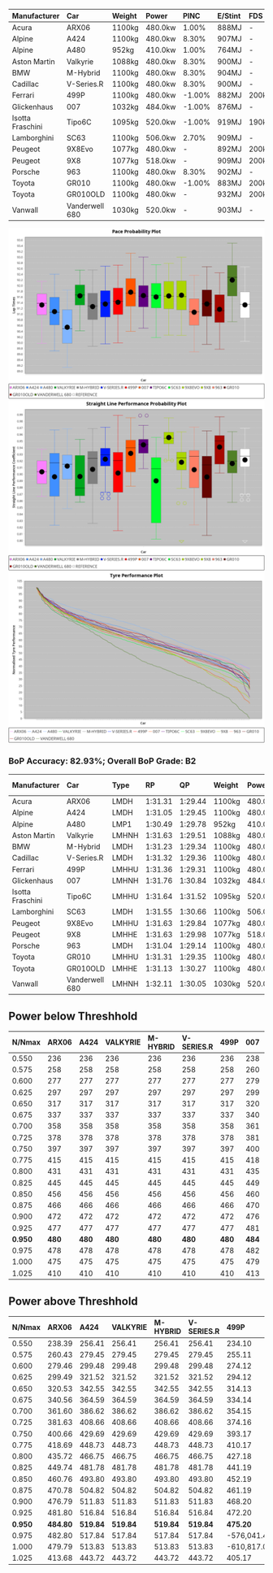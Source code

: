 | Manufacturer     | Car            | Weight | Power   | PINC    | E/Stint | FDS     |
|:-|:-|:-|:-|:-|:-|:-|
| Acura            | ARX06          | 1100kg | 480.0kw | 1.00%   | 888MJ   |    -    |
| Alpine           | A424           | 1100kg | 480.0kw | 8.30%   | 907MJ   |    -    |
| Alpine           | A480           | 952kg  | 410.0kw | 1.00%   | 764MJ   |    -    |
| Aston Martin     | Valkyrie       | 1088kg | 480.0kw | 8.30%   | 900MJ   |    -    |
| BMW              | M-Hybrid       | 1100kg | 480.0kw | 8.30%   | 904MJ   |    -    |
| Cadillac         | V-Series.R     | 1100kg | 480.0kw | 8.30%   | 900MJ   |    -    |
| Ferrari          | 499P           | 1100kg | 480.0kw | -1.00%  | 882MJ   | 200kph  |
| Glickenhaus      | 007            | 1032kg | 484.0kw | -1.00%  | 876MJ   |    -    |
| Isotta Fraschini | Tipo6C         | 1095kg | 520.0kw | -1.00%  | 919MJ   | 190kph  |
| Lamborghini      | SC63           | 1100kg | 506.0kw | 2.70%   | 909MJ   |    -    |
| Peugeot          | 9X8Evo         | 1077kg | 480.0kw |    -    | 892MJ   | 200kph  |
| Peugeot          | 9X8            | 1077kg | 518.0kw |    -    | 909MJ   | 200kph  |
| Porsche          | 963            | 1100kg | 480.0kw | 8.30%   | 902MJ   |    -    |
| Toyota           | GR010          | 1100kg | 480.0kw | -1.00%  | 883MJ   | 200kph  |
| Toyota           | GR010OLD       | 1100kg | 480.0kw |    -    | 932MJ   | 200kph  |
| Vanwall          | Vanderwell 680 | 1030kg | 520.0kw |    -    | 903MJ   |    -    |

![PACECHART](./IMG/ACOMETHOD.png)
![STRAIGHTLINEPERFORMANCECHART](./IMG/ACOMETHOD_sp.png)
![TYREPERFORMANCECHART](./IMG/ACOMETHOD_tw.png)

### BoP Accuracy: 82.93%; Overall BoP Grade: B2
| Manufacturer     | Car            | Type  | RP      | QP      | Weight | Power¹  | Threshhold | PINC    | Power²   | E/Stint | AVG Vmax  | FDS     | RDLC | L/Stint | BOP-Grade | Model Accuracy | Model Points | Match%  | SimDiff |
|:-|:-|:-|:-|:-|:-|:-|:-|:-|:-|:-|:-|:-|:-|:-|:-|:-|:-|:-|:-|
| Acura            | ARX06          | LMDH  | 1:31.31 | 1:29.44 | 1100kg | 480.0kw | 210.0kph   | 1.00%   | 484.80kw |  888MJ  | 301.37kph |    -    | 0.98 | 40      | +B2       | 100.00%        | 996          | 80.20%  | #       |
| Alpine           | A424           | LMDH  | 1:31.05 | 1:29.45 | 1100kg | 480.0kw | 210.0kph   | 8.30%   | 519.80kw |  907MJ  | 303.02kph |    -    | 0.98 | 40      | -B2       | 98.45%         | 2220         | 83.24%  | #       |
| Alpine           | A480           | LMP1  | 1:30.49 | 1:29.78 |  952kg | 410.0kw | 210.0kph   | 1.00%   | 414.10kw |  764MJ  | 303.93kph |    -    | 0.98 | 37      | -E2       | 95.90%         | 1706         | 50.21%  | +0.59   |
| Aston Martin     | Valkyrie       | LMHNH | 1:31.63 | 1:29.51 | 1088kg | 480.0kw | 210.0kph   | 8.30%   | 519.80kw |  900MJ  | 303.70kph |    -    | 0.99 | 40      | +D1       | 100.00%        | 466          | 69.51%  | #       |
| BMW              | M-Hybrid       | LMDH  | 1:31.23 | 1:29.34 | 1100kg | 480.0kw | 210.0kph   | 8.30%   | 519.80kw |  904MJ  | 304.91kph |    -    | 0.98 | 40      | -A2       | 100.00%        | 3339         | 92.21%  | #       |
| Cadillac         | V-Series.R     | LMDH  | 1:31.32 | 1:29.36 | 1100kg | 480.0kw | 210.0kph   | 8.30%   | 519.80kw |  900MJ  | 306.44kph |    -    | 0.98 | 40      | ~A1       | 99.03%         | 6041         | 99.27%  | #       |
| Ferrari          | 499P           | LMHHU | 1:31.36 | 1:29.31 | 1100kg | 480.0kw | 210.0kph   | -1.00%  | 475.20kw |  882MJ  | 300.24kph | 200kph  | 1.01 | 40      | ~A1       | 99.97%         | 7286         | 100.00% | #       |
| Glickenhaus      | 007            | LMHNH | 1:31.76 | 1:30.84 | 1032kg | 484.0kw | 210.0kph   | -1.00%  | 479.20kw |  876MJ  | 309.15kph |    -    | 0.96 | 40      | +C1       | 93.90%         | 2170         | 77.59%  | #       |
| Isotta Fraschini | Tipo6C         | LMHHU | 1:31.64 | 1:31.52 | 1095kg | 520.0kw | 210.0kph   | -1.00%  | 514.80kw |  919MJ  | 308.71kph | 190kph  | 1.02 | 40      | +D1       | 98.48%         | 130          | 65.03%  | #       |
| Lamborghini      | SC63           | LMDH  | 1:31.55 | 1:30.66 | 1100kg | 506.0kw | 210.0kph   | 2.70%   | 519.70kw |  909MJ  | 302.65kph |    -    | 1.01 | 40      | ~A1       | 100.00%        | 784          | 96.67%  | #       |
| Peugeot          | 9X8Evo         | LMHHU | 1:31.63 | 1:29.84 | 1077kg | 480.0kw | 210.0kph   |    -    | 480.00kw |  892MJ  | 310.06kph | 200kph  | 0.98 | 40      | +C1       | 100.00%        | 1890         | 76.86%  | #       |
| Peugeot          | 9X8            | LMHHE | 1:31.63 | 1:29.98 | 1077kg | 518.0kw | 210.0kph   |    -    | 518.00kw |  909MJ  | 306.52kph | 200kph  | 1.00 | 40      | ~A1       | 98.18%         | 4753         | 100.00% | +1.96   |
| Porsche          | 963            | LMDH  | 1:31.04 | 1:29.14 | 1100kg | 480.0kw | 210.0kph   | 8.30%   | 519.80kw |  902MJ  | 304.82kph |    -    | 0.98 | 40      | -B2       | 99.89%         | 15174        | 81.06%  | #       |
| Toyota           | GR010          | LMHHU | 1:31.31 | 1:29.35 | 1100kg | 480.0kw | 210.0kph   | -1.00%  | 475.20kw |  883MJ  | 299.26kph | 200kph  | 1.01 | 40      | ~A1       | 99.82%         | 5457         | 98.03%  | #       |
| Toyota           | GR010OLD       | LMHHE | 1:31.13 | 1:30.27 | 1100kg | 480.0kw | 210.0kph   |    -    | 480.00kw |  932MJ  | 307.12kph | 200kph  | 1.00 | 40      | -B1       | 100.00%        | 930          | 86.30%  | #       |
| Vanwall          | Vanderwell 680 | LMHNH | 1:32.11 | 1:30.05 | 1030kg | 520.0kw | 210.0kph   |    -    | 520.00kw |  903MJ  | 311.15kph |    -    | 1.02 | 40      | +C2       | 96.27%         | 645          | 70.67%  | +1.50   |

## Power below Threshhold
| N/Nmax    | ARX06   | A424    | VALKYRIE | M-HYBRID | V-SERIES.R | 499P    | 007     | TIPO6C  | SC63    | 9X8EVO  | 9X8     | 963     | GR010   | GR010OLD | VANDERWELL 680 | ​     | RPM      | A480            |
|:-|:-|:-|:-|:-|:-|:-|:-|:-|:-|:-|:-|:-|:-|:-|:-|:-|:-|:-|
|  0.550    |  236    |  236    |  236     |  236     |  236       |  236    |  238    |  256    |  249    |  236    |  255    |  236    |  236    |  236     |  256           |  ​    |   --     |  0.00           |
|  0.575    |  258    |  258    |  258     |  258     |  258       |  258    |  260    |  279    |  272    |  258    |  278    |  258    |  258    |  258     |  279           |  ​    |   --     |  0.00           |
|  0.600    |  277    |  277    |  277     |  277     |  277       |  277    |  279    |  300    |  292    |  277    |  299    |  277    |  277    |  277     |  300           |  ​    |   --     |  0.00           |
|  0.625    |  297    |  297    |  297     |  297     |  297       |  297    |  299    |  322    |  313    |  297    |  321    |  297    |  297    |  297     |  322           |  ​    |   --     |  0.00           |
|  0.650    |  317    |  317    |  317     |  317     |  317       |  317    |  320    |  343    |  334    |  317    |  342    |  317    |  317    |  317     |  343           |  ​    |   --     |  0.00           |
|  0.675    |  337    |  337    |  337     |  337     |  337       |  337    |  340    |  365    |  355    |  337    |  364    |  337    |  337    |  337     |  365           |  ​    |   --     |  0.00           |
|  0.700    |  358    |  358    |  358     |  358     |  358       |  358    |  361    |  387    |  377    |  358    |  386    |  358    |  358    |  358     |  387           |  ​    |   --     |  0.00           |
|  0.725    |  378    |  378    |  378     |  378     |  378       |  378    |  381    |  409    |  398    |  378    |  407    |  378    |  378    |  378     |  409           |  ​    |   --     |  0.00           |
|  0.750    |  397    |  397    |  397     |  397     |  397       |  397    |  400    |  430    |  418    |  397    |  428    |  397    |  397    |  397     |  430           |  ​    |   --     |  0.00           |
|  0.775    |  415    |  415    |  415     |  415     |  415       |  415    |  418    |  449    |  437    |  415    |  447    |  415    |  415    |  415     |  449           |  ​    |  5000    |  -3,230,388.94  |
|  0.800    |  431    |  431    |  431     |  431     |  431       |  431    |  435    |  467    |  454    |  431    |  465    |  431    |  431    |  431     |  467           |  ​    |  5500    |  -3,518,297.92  |
|  0.825    |  445    |  445    |  445     |  445     |  445       |  445    |  449    |  482    |  469    |  445    |  480    |  445    |  445    |  445     |  482           |  ​    |  5999    |  -3,820,291.39  |
|  0.850    |  456    |  456    |  456     |  456     |  456       |  456    |  460    |  494    |  481    |  456    |  492    |  456    |  456    |  456     |  494           |  ​    |  6499    |  -4,136,369.35  |
|  0.875    |  466    |  466    |  466     |  466     |  466       |  466    |  470    |  505    |  491    |  466    |  503    |  466    |  466    |  466     |  505           |  ​    |  7000    |  -4,466,531.81  |
|  0.900    |  472    |  472    |  472     |  472     |  472       |  472    |  476    |  512    |  498    |  472    |  510    |  472    |  472    |  472     |  512           |  ​    |  7500    |  -4,810,778.75  |
|  0.925    |  477    |  477    |  477     |  477     |  477       |  477    |  481    |  517    |  503    |  477    |  515    |  477    |  477    |  477     |  517           |  ​    |  8000    |  409.07         |
| **0.950** | **480** | **480** | **480**  | **480**  | **480**    | **480** | **484** | **520** | **506** | **480** | **518** | **480** | **480** | **480**  | **520**        | **​** | **8499** | **412.07**      |
|  0.975    |  478    |  478    |  478     |  478     |  478       |  478    |  482    |  518    |  504    |  478    |  516    |  478    |  478    |  478     |  518           |  ​    |  9000    |  206.04         |
|  1.000    |  475    |  475    |  475     |  475     |  475       |  475    |  479    |  514    |  501    |  475    |  512    |  475    |  475    |  475     |  514           |  ​    |   --     |  0.00           |
|  1.025    |  410    |  410    |  410     |  410     |  410       |  410    |  413    |  444    |  432    |  410    |  442    |  410    |  410    |  410     |  444           |  ​    |   --     |  0.00           |

## Power above Threshhold
| N/Nmax    | ARX06      | A424       | VALKYRIE   | M-HYBRID   | V-SERIES.R | 499P          | 007           | TIPO6C     | SC63       | 9X8EVO  | 9X8     | 963        | GR010         | GR010OLD | VANDERWELL 680 | ​     | RPM      | A480            |
|:-|:-|:-|:-|:-|:-|:-|:-|:-|:-|:-|:-|:-|:-|:-|:-|:-|:-|:-|
|  0.550    |  238.39    |  256.41    |  256.41    |  256.41    |  256.41    |  234.10       |  236.08       |  253.39    |  256.33    |  236    |  255    |  256.41    |  234.10       |  236     |  256           |  ​    |   --     |  0.00           |
|  0.575    |  260.43    |  279.45    |  279.45    |  279.45    |  279.45    |  255.11       |  257.09       |  276.43    |  279.36    |  258    |  278    |  279.45    |  255.11       |  258     |  279           |  ​    |   --     |  0.00           |
|  0.600    |  279.46    |  299.48    |  299.48    |  299.48    |  299.48    |  274.12       |  277.09       |  297.46    |  299.38    |  277    |  299    |  299.48    |  274.12       |  277     |  300           |  ​    |   --     |  0.00           |
|  0.625    |  299.49    |  321.52    |  321.52    |  321.52    |  321.52    |  294.12       |  296.10       |  318.49    |  321.41    |  297    |  321    |  321.52    |  294.12       |  297     |  322           |  ​    |   --     |  0.00           |
|  0.650    |  320.53    |  342.55    |  342.55    |  342.55    |  342.55    |  314.13       |  316.11       |  339.53    |  342.44    |  317    |  342    |  342.55    |  314.13       |  317     |  343           |  ​    |   --     |  0.00           |
|  0.675    |  340.56    |  364.59    |  364.59    |  364.59    |  364.59    |  334.14       |  337.11       |  361.56    |  364.46    |  337    |  364    |  364.59    |  334.14       |  337     |  365           |  ​    |   --     |  0.00           |
|  0.700    |  361.60    |  386.62    |  386.62    |  386.62    |  386.62    |  354.15       |  357.12       |  383.60    |  386.49    |  358    |  386    |  386.62    |  354.15       |  358     |  387           |  ​    |   --     |  0.00           |
|  0.725    |  381.63    |  408.66    |  408.66    |  408.66    |  408.66    |  374.16       |  377.13       |  404.63    |  408.52    |  378    |  407    |  408.66    |  374.16       |  378     |  409           |  ​    |   --     |  0.00           |
|  0.750    |  400.66    |  429.69    |  429.69    |  429.69    |  429.69    |  393.17       |  396.13       |  425.66    |  429.55    |  397    |  428    |  429.69    |  393.17       |  397     |  430           |  ​    |   --     |  0.00           |
|  0.775    |  418.69    |  448.73    |  448.73    |  448.73    |  448.73    |  410.17       |  414.14       |  444.69    |  448.57    |  415    |  447    |  448.73    |  410.17       |  415     |  449           |  ​    |  5000    |  -3,230,388.94  |
|  0.800    |  435.72    |  466.75    |  466.75    |  466.75    |  466.75    |  427.18       |  430.14       |  462.72    |  466.59    |  431    |  465    |  466.75    |  427.18       |  431     |  467           |  ​    |  5500    |  -3,518,297.92  |
|  0.825    |  449.74    |  481.78    |  481.78    |  481.78    |  481.78    |  441.19       |  444.15       |  477.74    |  481.61    |  445    |  480    |  481.78    |  441.19       |  445     |  482           |  ​    |  5999    |  -3,820,291.39  |
|  0.850    |  460.76    |  493.80    |  493.80    |  493.80    |  493.80    |  452.19       |  456.15       |  488.76    |  493.63    |  456    |  492    |  493.80    |  452.19       |  456     |  494           |  ​    |  6499    |  -4,136,369.35  |
|  0.875    |  470.78    |  504.82    |  504.82    |  504.82    |  504.82    |  461.19       |  465.16       |  499.78    |  504.64    |  466    |  503    |  504.82    |  461.19       |  466     |  505           |  ​    |  7000    |  -4,466,531.81  |
|  0.900    |  476.79    |  511.83    |  511.83    |  511.83    |  511.83    |  468.20       |  472.16       |  506.79    |  511.65    |  472    |  510    |  511.83    |  468.20       |  472     |  512           |  ​    |  7500    |  -4,810,778.75  |
|  0.925    |  481.80    |  516.84    |  516.84    |  516.84    |  516.84    |  472.20       |  476.16       |  511.80    |  516.66    |  477    |  515    |  516.84    |  472.20       |  477     |  517           |  ​    |  8000    |  409.07         |
| **0.950** | **484.80** | **519.84** | **519.84** | **519.84** | **519.84** | **475.20**    | **479.16**    | **514.80** | **519.66** | **480** | **518** | **519.84** | **475.20**    | **480**  | **520**        | **​** | **8499** | **412.07**      |
|  0.975    |  482.80    |  517.84    |  517.84    |  517.84    |  517.84    |  -576,041.44  |  -580,790.94  |  512.80    |  517.66    |  478    |  516    |  517.84    |  -576,041.44  |  478     |  518           |  ​    |  9000    |  206.04         |
|  1.000    |  479.79    |  513.83    |  513.83    |  513.83    |  513.83    |  -610,817.08  |  -615,853.64  |  508.79    |  513.65    |  475    |  512    |  513.83    |  -610,817.08  |  475     |  514           |  ​    |   --     |  0.00           |
|  1.025    |  413.68    |  443.72    |  443.72    |  443.72    |  443.72    |  405.17       |  409.14       |  439.68    |  443.57    |  410    |  442    |  443.72    |  405.17       |  410     |  444           |  ​    |   --     |  0.00           |
